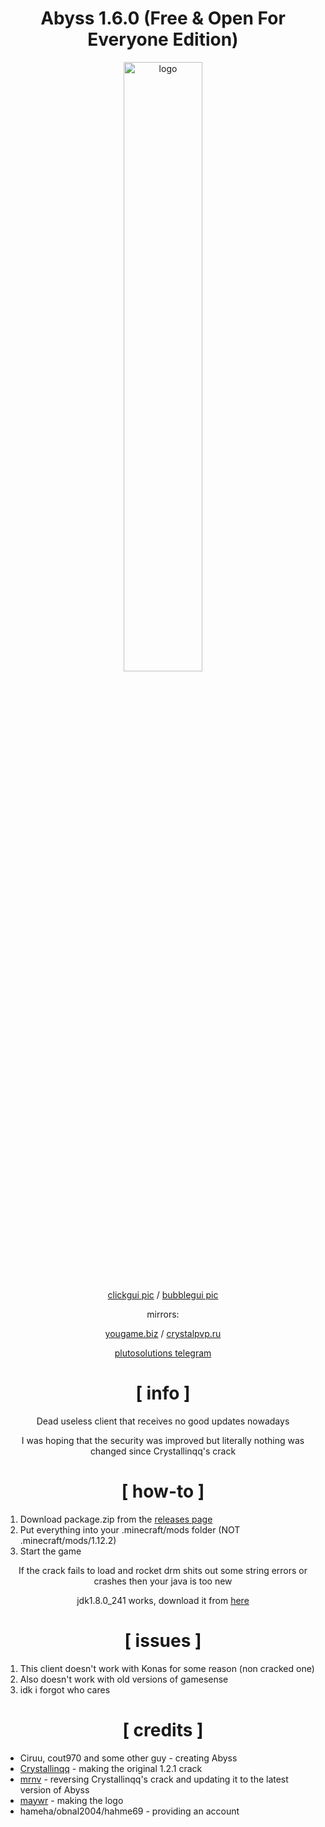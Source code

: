 <div align="center">

# Abyss 1.6.0 (Free & Open For Everyone Edition)
  
<img src="https://crystalpvp.ru/abyss/githublogo.png?1" alt="logo" width="50%" />
  
[clickgui pic](https://crystalpvp.ru/abyss/clickgui.png) / [bubblegui pic](https://crystalpvp.ru/abyss/bubblegui.png)
  
mirrors:
  
[yougame.biz](https://yougame.biz/threads/253167/) / [crystalpvp.ru](https://crystalpvp.ru/abyss/)

[plutosolutions telegram](https://t.me/plutosolutions)
  
# [ info ]
  
Dead useless client that receives no good updates nowadays
  
I was hoping that the security was improved but literally nothing was changed since Crystallinqq's crack
  
# [ how-to ]

</div>

1. Download package.zip from the [releases page](https://github.com/PlutoSolutions/Abyss/releases)
0. Put everything into your .minecraft/mods folder (NOT .minecraft/mods/1.12.2)
0. Start the game

<div align="center">
  
If the crack fails to load and rocket drm shits out some string errors or crashes then your java is too new
  
jdk1.8.0_241 works, download it from [here](https://mega.nz/file/fOoEAQBa#xowIZlFHlfhGLI-XlBGyvx2OkC856r3jaAOt3hewJkw)
  
# [ issues ]
  
</div>

1. This client doesn't work with Konas for some reason (non cracked one)
0. Also doesn't work with old versions of gamesense
2. idk i forgot who cares

<div align="center">
  
# [ credits ]

</div>

+ Ciruu, cout970 and some other guy - creating Abyss
+ [Crystallinqq](https://github.com/Crystallinqq) - making the original 1.2.1 crack
+ [mrnv](https://github.com/mr-nv) - reversing Crystallinqq's crack and updating it to the latest version of Abyss
+ [maywr](https://github.com/maywr) - making the logo
+ hameha/obnal2004/hahme69 - providing an account

